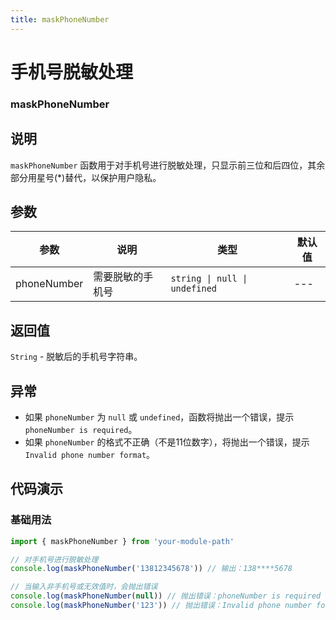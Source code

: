 ```yaml
---
title: maskPhoneNumber
---
```


# 手机号脱敏处理

### maskPhoneNumber

## 说明

`maskPhoneNumber` 函数用于对手机号进行脱敏处理，只显示前三位和后四位，其余部分用星号(*)替代，以保护用户隐私。

## 参数

| 参数        | 说明             | 类型                          | 默认值 |
| ----------- | ---------------- | ----------------------------- | ------ |
| phoneNumber | 需要脱敏的手机号 | `string \| null \| undefined` | ---    |

## 返回值

`String` - 脱敏后的手机号字符串。

## 异常

- 如果 `phoneNumber` 为 `null` 或 `undefined`，函数将抛出一个错误，提示 `phoneNumber is required`。
- 如果 `phoneNumber` 的格式不正确（不是11位数字），将抛出一个错误，提示 `Invalid phone number format`。

## 代码演示

### 基础用法

```ts
import { maskPhoneNumber } from 'your-module-path'

// 对手机号进行脱敏处理
console.log(maskPhoneNumber('13812345678')) // 输出：138****5678

// 当输入非手机号或无效值时，会抛出错误
console.log(maskPhoneNumber(null)) // 抛出错误：phoneNumber is required
console.log(maskPhoneNumber('123')) // 抛出错误：Invalid phone number format
```